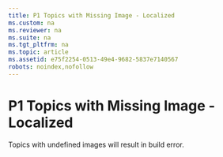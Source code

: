 ```yaml
---
title: P1 Topics with Missing Image - Localized
ms.custom: na
ms.reviewer: na
ms.suite: na
ms.tgt_pltfrm: na
ms.topic: article
ms.assetid: e75f2254-0513-49e4-9682-5837e7140567
robots: noindex,nofollow
---
```

# P1 Topics with Missing Image - Localized
Topics with undefined images will result in build error.